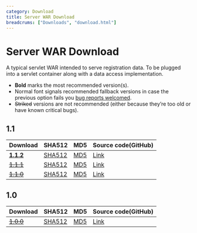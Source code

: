 ```yaml
---
category: Download
title: Server WAR Download
breadcrums: ["Downloads", "download.html"]
---
```


# Server WAR Download

A typical servlet WAR intended to serve registration data. To be plugged into a servlet container along with a data access implementation.

- **Bold** marks the most recommended version(s).
- Normal font signals recommended fallback versions in case the previous option fails you [bug reports welcomed](https://github.com/NICMx/rdap-server/issues).
- ~~Striked~~ versions are not recommended (either because they’re too old or have known critical bugs).

## 1.1

|Download |SHA512    |MD5    |Source code(GitHub)|
|:--------|:---------|:------|:---------|
|[**1.1.2**](https://github.com/NICMx/releases/raw/master/RedDog/rdap-server-1.1.2.war)|[SHA512](https://github.com/NICMx/releases/raw/master/RedDog/rdap-server-1.1.2.war.sha)|[MD5](https://github.com/NICMx/releases/raw/master/RedDog/rdap-server-1.1.2.war.md5)|[Link](https://github.com/NICMx/rdap-server/tree/v1.1.2)|
|[~~1.1.1~~](https://github.com/NICMx/releases/raw/master/RedDog/rdap-server-1.1.1.war)|[SHA512](https://github.com/NICMx/releases/raw/master/RedDog/rdap-server-1.1.1.war.sha)|[MD5](https://github.com/NICMx/releases/raw/master/RedDog/rdap-server-1.1.1.war.md5)|[Link](https://github.com/NICMx/rdap-server/tree/v1.1.1)|
|[~~1.1.0~~](https://github.com/NICMx/releases/raw/master/RedDog/rdap-server-1.1.0.war)|[SHA512](https://github.com/NICMx/releases/raw/master/RedDog/rdap-server-1.1.0.war.sha)|[MD5](https://github.com/NICMx/releases/raw/master/RedDog/rdap-server-1.1.0.war.md5)|[Link](https://github.com/NICMx/rdap-server/tree/v1.1.0)|

## 1.0

|Download |SHA512    |MD5    |Source code(GitHub)|
|:--------|:---------|:------|:---------|
|[~~1.0.0~~](https://github.com/NICMx/releases/raw/master/RedDog/rdap-server-1.0.war)|[SHA512](https://github.com/NICMx/releases/raw/master/RedDog/rdap-server-1.0.sha)|[MD5](https://github.com/NICMx/releases/raw/master/RedDog/rdap-server-1.0.md5)|[Link](https://github.com/NICMx/rdap-server/tree/v1.0.0)|

